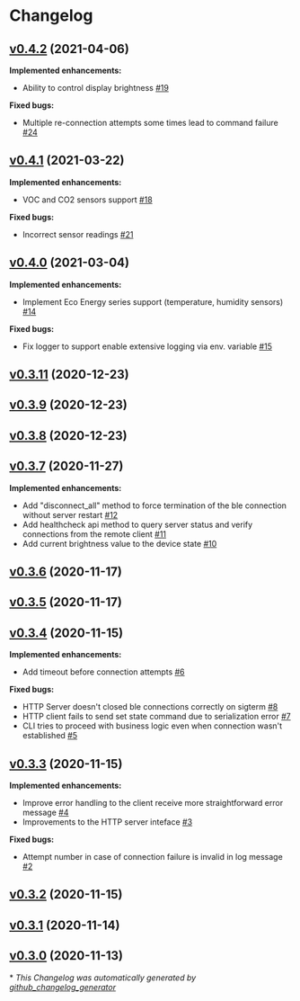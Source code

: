 # Changelog

## [v0.4.2](https://github.com/corvis/prana_rc/tree/v0.4.2) (2021-04-06)

**Implemented enhancements:**

- Ability to control display brightness [\#19](https://github.com/corvis/prana_rc/issues/19)

**Fixed bugs:**

- Multiple re-connection attempts some times lead to command failure [\#24](https://github.com/corvis/prana_rc/issues/24)

## [v0.4.1](https://github.com/corvis/prana_rc/tree/v0.4.1) (2021-03-22)

**Implemented enhancements:**

- VOC and CO2 sensors support [\#18](https://github.com/corvis/prana_rc/issues/18)

**Fixed bugs:**

- Incorrect sensor readings [\#21](https://github.com/corvis/prana_rc/issues/21)

## [v0.4.0](https://github.com/corvis/prana_rc/tree/v0.4.0) (2021-03-04)

**Implemented enhancements:**

- Implement Eco Energy series support \(temperature, humidity sensors\) [\#14](https://github.com/corvis/prana_rc/issues/14)

**Fixed bugs:**

- Fix logger to support enable extensive logging via env. variable [\#15](https://github.com/corvis/prana_rc/issues/15)

## [v0.3.11](https://github.com/corvis/prana_rc/tree/v0.3.11) (2020-12-23)

## [v0.3.9](https://github.com/corvis/prana_rc/tree/v0.3.9) (2020-12-23)

## [v0.3.8](https://github.com/corvis/prana_rc/tree/v0.3.8) (2020-12-23)

## [v0.3.7](https://github.com/corvis/prana_rc/tree/v0.3.7) (2020-11-27)

**Implemented enhancements:**

- Add "disconnect\_all" method to force termination of the ble connection without server restart [\#12](https://github.com/corvis/prana_rc/issues/12)
- Add healthcheck api method to query server status and verify connections from the remote client [\#11](https://github.com/corvis/prana_rc/issues/11)
- Add current brightness value to the device state [\#10](https://github.com/corvis/prana_rc/issues/10)

## [v0.3.6](https://github.com/corvis/prana_rc/tree/v0.3.6) (2020-11-17)

## [v0.3.5](https://github.com/corvis/prana_rc/tree/v0.3.5) (2020-11-17)

## [v0.3.4](https://github.com/corvis/prana_rc/tree/v0.3.4) (2020-11-15)

**Implemented enhancements:**

- Add timeout before connection attempts [\#6](https://github.com/corvis/prana_rc/issues/6)

**Fixed bugs:**

- HTTP Server doesn't closed ble connections correctly on sigterm [\#8](https://github.com/corvis/prana_rc/issues/8)
- HTTP client fails to send set state command due to serialization error [\#7](https://github.com/corvis/prana_rc/issues/7)
- CLI tries to proceed with business logic even when connection wasn't established [\#5](https://github.com/corvis/prana_rc/issues/5)

## [v0.3.3](https://github.com/corvis/prana_rc/tree/v0.3.3) (2020-11-15)

**Implemented enhancements:**

- Improve error handling to the client receive more straightforward error message [\#4](https://github.com/corvis/prana_rc/issues/4)
- Improvements to the HTTP server inteface [\#3](https://github.com/corvis/prana_rc/issues/3)

**Fixed bugs:**

- Attempt number in case of connection failure is invalid in log message [\#2](https://github.com/corvis/prana_rc/issues/2)

## [v0.3.2](https://github.com/corvis/prana_rc/tree/v0.3.2) (2020-11-15)

## [v0.3.1](https://github.com/corvis/prana_rc/tree/v0.3.1) (2020-11-14)

## [v0.3.0](https://github.com/corvis/prana_rc/tree/v0.3.0) (2020-11-13)



\* *This Changelog was automatically generated by [github_changelog_generator](https://github.com/github-changelog-generator/github-changelog-generator)*
